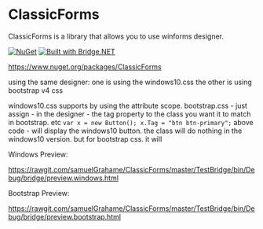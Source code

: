 # ClassicForms

ClassicForms is a library that allows you to use winforms designer.

[![NuGet](https://img.shields.io/nuget/v/classicforms.svg)](https://www.nuget.org/packages/classicforms) [![Built with Bridge.NET](https://img.shields.io/badge/built%20with-Bridge.NET-blue.svg)](http://bridge.net/)

https://www.nuget.org/packages/ClassicForms

using the same designer:
  one is using the windows10.css
  the other is using bootstrap v4 css
  
 windows10.css supports by using the attribute scope.
 bootstrap.css - just assign - in the designer - the tag property to the class you want it to match in bootstrap. etc
 `
 var x = new Button();
 x.Tag = "btn btn-primary";
 `
 above code - will display the windows10 button. the class will do nothing in the windows10 version. but for bootstrap css. it will
  
Windows Preview:

https://rawgit.com/samuelGrahame/ClassicForms/master/TestBridge/bin/Debug/bridge/preview.windows.html

Bootstrap Preview:

https://rawgit.com/samuelGrahame/ClassicForms/master/TestBridge/bin/Debug/bridge/preview.bootstrap.html
